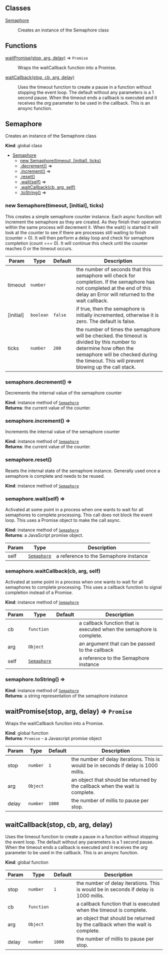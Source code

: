 ## Classes

<dl>
<dt><a href="#Semaphore">Semaphore</a></dt>
<dd><p>Creates an instance of the Semaphore class</p>
</dd>
</dl>

## Functions

<dl>
<dt><a href="#waitPromise">waitPromise(stop, arg, delay)</a> ⇒ <code>Promise</code></dt>
<dd><p>Wraps the waitCallback function into a Promise.</p>
</dd>
<dt><a href="#waitCallback">waitCallback(stop, cb, arg, delay)</a></dt>
<dd><p>Uses the timeout function to create a pause in a function without stopping
the event loop.  The default without any parameters is a 1 second pause.
When the timeout ends a callback is executed and it receives the <em>arg</em>
parameter to be used in the callback.  This is an ansync function.</p>
</dd>
</dl>

<a name="Semaphore"></a>

## Semaphore
Creates an instance of the Semaphore class

**Kind**: global class  

* [Semaphore](#Semaphore)
    * [new Semaphore(timeout, [initial], ticks)](#new_Semaphore_new)
    * [.decrement()](#Semaphore+decrement) ⇒
    * [.increment()](#Semaphore+increment) ⇒
    * [.reset()](#Semaphore+reset)
    * [.wait(self)](#Semaphore+wait) ⇒
    * [.waitCallback(cb, arg, self)](#Semaphore+waitCallback)
    * [.toString()](#Semaphore+toString) ⇒

<a name="new_Semaphore_new"></a>

### new Semaphore(timeout, [initial], ticks)
This creates a simple semaphore counter instance.  Each async function
will increment the semaphore as they are created.  As they finish their
operation within the same process will decrement it.  When the wait() is
started it will look at the counter to see if there are processes still
waiting to finish (counter > 0).  It will then perform a delay loop
and check for semaphore completion (count === 0).  It will continue this
check until the counter reaches 0 or the timeout occurs.


| Param | Type | Default | Description |
| --- | --- | --- | --- |
| timeout | <code>number</code> |  | the number of seconds that this semaphore will check for completion.  If the semaphore has not completed at the end of this delay an Error will returned to the wait callback. |
| [initial] | <code>boolean</code> | <code>false</code> | if true, then the semaphore is initially incremented, otherwise it is zero.  The default is false. |
| ticks | <code>number</code> | <code>200</code> | the number of times the semaphore will be checked. the timeout is divided by this number to determine how often the semaphore will be checked during the timeout.  This will prevent blowing up the call stack. |

<a name="Semaphore+decrement"></a>

### semaphore.decrement() ⇒
Decrements the internal value of the semaphore counter

**Kind**: instance method of <code>[Semaphore](#Semaphore)</code>  
**Returns**: the current value of the counter.  
<a name="Semaphore+increment"></a>

### semaphore.increment() ⇒
Increments the internal value of the semaphore counter

**Kind**: instance method of <code>[Semaphore](#Semaphore)</code>  
**Returns**: the current value of the counter.  
<a name="Semaphore+reset"></a>

### semaphore.reset()
Resets the internal state of the semaphore instance.  Generally used
once a semaphore is complete and needs to be reused.

**Kind**: instance method of <code>[Semaphore](#Semaphore)</code>  
<a name="Semaphore+wait"></a>

### semaphore.wait(self) ⇒
Activated at some point in a process when one wants to wait for all
semaphores to complete processing.  This call does not block the event
loop.  This uses a Promise object to make the call async.

**Kind**: instance method of <code>[Semaphore](#Semaphore)</code>  
**Returns**: a JavaScript promise object.  

| Param | Type | Description |
| --- | --- | --- |
| self | <code>[Semaphore](#Semaphore)</code> | a reference to the Semaphore instance |

<a name="Semaphore+waitCallback"></a>

### semaphore.waitCallback(cb, arg, self)
Activated at some point in a process when one wants to wait for all
semaphores to complete processing.  This uses a callback function to
signal completion instead of a Promise.

**Kind**: instance method of <code>[Semaphore](#Semaphore)</code>  

| Param | Type | Default | Description |
| --- | --- | --- | --- |
| cb | <code>function</code> |  | a callback function that is executed when the semaphore is complete. |
| arg | <code>Object</code> | <code></code> | an argument that can be passed to the callback |
| self | <code>[Semaphore](#Semaphore)</code> |  | a reference to the Semaphore instance |

<a name="Semaphore+toString"></a>

### semaphore.toString() ⇒
**Kind**: instance method of <code>[Semaphore](#Semaphore)</code>  
**Returns**: a string representation of the semaphore instance  
<a name="waitPromise"></a>

## waitPromise(stop, arg, delay) ⇒ <code>Promise</code>
Wraps the waitCallback function into a Promise.

**Kind**: global function  
**Returns**: <code>Promise</code> - a Javascript promise object  

| Param | Type | Default | Description |
| --- | --- | --- | --- |
| stop | <code>number</code> | <code>1</code> | the number of delay iterations.  This is would be in seconds if delay is 1000 millis. |
| arg | <code>Object</code> | <code></code> | an object that should be returned by the callback when the wait is complete. |
| delay | <code>number</code> | <code>1000</code> | the number of millis to pause per stop. |

<a name="waitCallback"></a>

## waitCallback(stop, cb, arg, delay)
Uses the timeout function to create a pause in a function without stopping
the event loop.  The default without any parameters is a 1 second pause.
When the timeout ends a callback is executed and it receives the *arg*
parameter to be used in the callback.  This is an ansync function.

**Kind**: global function  

| Param | Type | Default | Description |
| --- | --- | --- | --- |
| stop | <code>number</code> | <code>1</code> | the number of delay iterations.  This is would be in seconds if delay is 1000 millis. |
| cb | <code>function</code> | <code></code> | a callback function that is executed when the timeout is complete. |
| arg | <code>Object</code> | <code></code> | an object that should be returned by the callback when the wait is complete. |
| delay | <code>number</code> | <code>1000</code> | the number of millis to pause per stop. |

